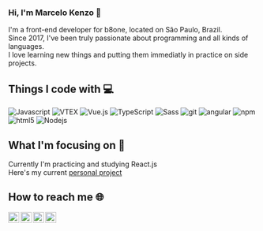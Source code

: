 ### Hi, I'm Marcelo Kenzo 👋

I'm a front-end developer for b8one, located on São Paulo, Brazil. <br/>
Since 2017, I've been truly passionate about programming and all kinds of languages.<br/>
I love learning new things and putting them immediatly in practice on side projects.

## Things I code with 💻
<p>
  <img alt="Javascript" src="https://img.shields.io/badge/-Javascript-2088FF?style=flat-square&logo=javascript&logoColor=white" />
  <img alt="VTEX" src="https://img.shields.io/badge/-VTEX-CC6699?style=flat-square&logo=vtex&logoColor=white" />
  <img alt="Vue.js" src="https://img.shields.io/badge/-Vue.js-43853d?style=flat-square&logo=Vue.js&logoColor=white" />
  <img alt="TypeScript" src="https://img.shields.io/badge/-TypeScript-007ACC?style=flat-square&logo=typescript&logoColor=white" />
  <img alt="Sass" src="https://img.shields.io/badge/-Sass-CC6699?style=flat-square&logo=sass&logoColor=white" />
  <img alt="git" src="https://img.shields.io/badge/-Git-F05032?style=flat-square&logo=git&logoColor=white" />
  <img alt="angular" src="https://img.shields.io/badge/-Angular-DD0031?style=flat-square&logo=angular&logoColor=white" />
  <img alt="npm" src="https://img.shields.io/badge/-NPM-CB3837?style=flat-square&logo=npm&logoColor=white" />
  <img alt="html5" src="https://img.shields.io/badge/-HTML5-E34F26?style=flat-square&logo=html5&logoColor=white" />
  <img alt="Nodejs" src="https://img.shields.io/badge/-Nodejs-43853d?style=flat-square&logo=Node.js&logoColor=white" />
</p>

## What I'm focusing on 🌱

Currently I'm practicing and studying React.js<br/>
Here's my current [personal project](https://github.com/kenzotakamori/pokemon-react)

## How to reach me 🌐

<a href="https://www.linkedin.com/in/marcelo-kenzo-takamori/">
  <img align="left" alt="Marcelo's LinkedIN" width="22px" src="https://raw.githubusercontent.com/peterthehan/peterthehan/master/assets/linkedin.svg" />
</a>
<a href="https://www.facebook.com/marcelokenzot/">
  <img align="left" alt="Marcelo's Facebook" width="22px" src="https://raw.githubusercontent.com/peterthehan/peterthehan/master/assets/facebook.svg" />
</a>
<a href="https://www.instagram.com/marcelokenzot/">
  <img align="left" alt="Marcelo's Instagram" width="22px" src="https://upload.wikimedia.org/wikipedia/commons/thumb/e/e7/Instagram_logo_2016.svg/1024px-Instagram_logo_2016.svg.png" />
</a>
<a href="https://www.codewars.com/users/kenzotakamori">
  <img align="left" alt="Marcelo's CodeWars" width="22px" src="https://camo.githubusercontent.com/5334ac63cec7844521712c1f88727711dc1dc6a8b2a6ea85612408869f8dfef9/687474703a2f2f7777772e736f66746c61622e6e7475612e67722f7e6e69636b69652f696d616765732f6c6f676f2f636f6465776172732e706e67" />
</a>
